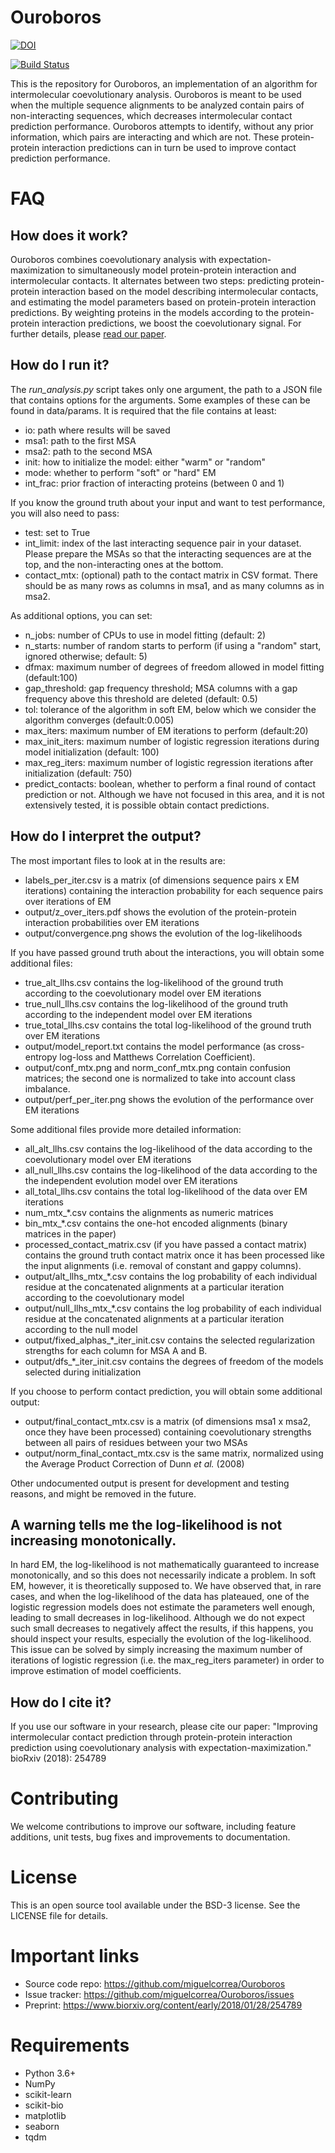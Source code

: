 Ouroboros
==============
[![DOI](https://zenodo.org/badge/DOI/10.5281/zenodo.1452511.svg)](https://doi.org/10.5281/zenodo.1452511)

[![Build Status](https://travis-ci.org/miguelcorrea/Ouroboros.svg?branch=master)](https://travis-ci.org/miguelcorrea/Ouroboros)

This is the repository for Ouroboros, an implementation of an algorithm for intermolecular coevolutionary analysis. Ouroboros is meant to be used when the multiple sequence alignments to be analyzed contain pairs of non-interacting sequences, which decreases intermolecular contact prediction performance. Ouroboros attempts to identify, without any prior information, which pairs are interacting and which are not. These protein-protein interaction predictions can in turn be used to improve contact prediction performance.

# FAQ

## How does it work?
Ouroboros combines coevolutionary analysis with expectation-maximization to simultaneously model protein-protein interaction and intermolecular contacts. It alternates between two steps: predicting protein-protein interaction based on the model describing intermolecular contacts, and estimating the model parameters based on protein-protein interaction predictions. By weighting proteins in the models according to the protein-protein interaction predictions, we boost the coevolutionary signal. For further details, please [read our paper](https://www.biorxiv.org/content/early/2018/01/28/254789).

## How do I run it?
The *run_analysis.py* script takes only one argument, the path to a JSON file that contains options for the arguments. Some examples of these can be found in data/params.
It is required that the file contains at least:
* io: path where results will be saved
* msa1: path to the first MSA
* msa2: path to the second MSA
* init: how to initialize the model: either "warm" or "random"
* mode: whether to perform "soft" or "hard" EM
* int_frac: prior fraction of interacting proteins (between 0 and 1)

If you know the ground truth about your input and want to test performance, you will also need to pass:
* test: set to True
* int_limit: index of the last interacting sequence pair in your dataset. Please prepare the MSAs so that the interacting sequences are at the top, and the non-interacting ones at the bottom. 
* contact_mtx: (optional) path to the contact matrix in CSV format. There should be as many rows as columns in msa1, and as many columns as in msa2.

As additional options, you can set:
* n_jobs: number of CPUs to use in model fitting (default: 2)
* n_starts: number of random starts to perform (if using a "random" start, ignored otherwise; default: 5)
* dfmax: maximum number of degrees of freedom allowed in model fitting (default:100)
* gap_threshold: gap frequency threshold; MSA columns with a gap frequency above this threshold are deleted (default: 0.5)
* tol: tolerance of the algorithm in soft EM, below which we consider the algorithm converges (default:0.005)
* max_iters: maximum number of EM iterations to perform (default:20)
* max_init_iters: maximum number of logistic regression iterations during model initialization (default: 100)
* max_reg_iters: maximum number of logistic regression iterations after initialization (default: 750)
* predict_contacts: boolean, whether to perform a final round of contact prediction or not. Although we have not focused in this area, and it is not extensively tested, it is possible obtain contact predictions.

## How do I interpret the output?
The most important files to look at in the results are:
* labels_per_iter.csv is a matrix (of dimensions sequence pairs x EM iterations) containing the interaction probability for each sequence pairs over iterations of EM
* output/z_over_iters.pdf shows the evolution of the protein-protein interaction probabilities over EM iterations
* output/convergence.png shows the evolution of the log-likelihoods

If you have passed ground truth about the interactions, you will obtain some additional files:
* true_alt_llhs.csv contains the log-likelihood of the ground truth according to the coevolutionary model over EM iterations
* true_null_llhs.csv contains the log-likelihood of the ground truth according to the independent model over EM iterations
* true_total_llhs.csv contains the total log-likelihood of the ground truth over EM iterations
* output/model_report.txt contains the model performance (as cross-entropy log-loss and Matthews Correlation Coefficient).
* output/conf_mtx.png and norm_conf_mtx.png contain confusion matrices; the second one is normalized to take into account class imbalance.
* output/perf_per_iter.png shows the evolution of the performance over EM iterations

Some additional files provide more detailed information:
* all_alt_llhs.csv contains the log-likelihood of the data according to the coevolutionary model over EM iterations
* all_null_llhs.csv contains the log-likelihood of the data according to the the independent evolution model over EM iterations
* all_total_llhs.csv contains the total log-likelihood of the data over EM iterations
* num_mtx_*.csv contains the alignments as numeric matrices  
* bin_mtx_*.csv contains the one-hot encoded alignments (binary matrices in the paper)
* processed_contact_matrix.csv (if you have passed a contact matrix) contains the ground truth contact matrix once it has been processed like the input alignments (i.e. removal of constant and gappy columns).  
* output/alt_llhs_mtx_*.csv contains the log probability of each individual residue at the concatenated alignments at a particular iteration according to the coevolutionary model
* output/null_llhs_mtx_*.csv contains the log probability of each individual residue at the concatenated alignments at a particular iteration according to the null model
* output/fixed_alphas_*_iter_init.csv contains the selected regularization strengths for each column for MSA A and B.
* output/dfs_*_iter_init.csv contains the degrees of freedom of the models selected during initialization

If you choose to perform contact prediction, you will obtain some additional output:
* output/final_contact_mtx.csv is a matrix (of dimensions msa1 x msa2, once they have been processed) containing coevolutionary strengths between all pairs of residues between your two MSAs
* output/norm_final_contact_mtx.csv is the same matrix, normalized using the Average Product Correction of Dunn *et al.* (2008)

Other undocumented output is present for development and testing reasons, and might be removed in the future.

## A warning tells me the log-likelihood is not increasing monotonically.
In hard EM, the log-likelihood is not mathematically guaranteed to increase monotonically, and so this does not necessarily indicate a problem. In soft EM, however, it is theoretically supposed to. We have observed that, in rare cases, and when the log-likelihood of the data has plateaued, one of the logistic regression models does not estimate the parameters well enough, leading to small decreases in log-likelihood. Although we do not expect such small decreases to negatively affect the results, if this happens, you should inspect your results, especially the evolution of the log-likelihood. This issue can be solved by simply increasing the maximum number of iterations of logistic regression (i.e. the max_reg_iters parameter) in order to improve estimation of model coefficients.

## How do I cite it?
If you use our software in your research, please cite our paper:
"Improving intermolecular contact prediction through protein-protein interaction prediction using coevolutionary analysis with expectation-maximization." bioRxiv (2018): 254789

# Contributing
We welcome contributions to improve our software, including feature additions, unit tests, bug fixes and improvements to documentation. 

# License
This is an open source tool available under the BSD-3 license. See the LICENSE file for details.

# Important links
* Source code repo: https://github.com/miguelcorrea/Ouroboros
* Issue tracker: https://github.com/miguelcorrea/Ouroboros/issues
* Preprint: https://www.biorxiv.org/content/early/2018/01/28/254789

# Requirements
* Python 3.6+
* NumPy
* scikit-learn
* scikit-bio
* matplotlib
* seaborn
* tqdm